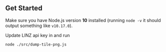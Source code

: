## Get Started

Make sure you have Node.js version **10** installed (running `node -v` it should output something like `v10.17.0`).

Update LINZ api key in and run

```bash
node ./src/dump-tile-png.js
```
